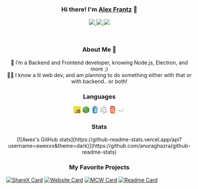 ### <p align="center">Hi there! I'm [Alex Frantz](https://twitter.com/_awexx) 👋</p>
<p align="center">
<a href="https://twitter.com/_awexx">
  <img width="26px" src="https://cdn.jsdelivr.net/npm/simple-icons@v3/icons/twitter.svg" />
</a>
<a href="mailto:alex@plaguecraft.xyz">
  <img width="26px" src="https://cdn.jsdelivr.net/npm/simple-icons@v3/icons/gmail.svg" />
</a>
<a href="https://awexxx.xyz/discord">
  <img width="26px" src="https://cdn.jsdelivr.net/npm/simple-icons@v3/icons/discord.svg" />
 </a>
</p>

<br />

### <p align="center"> About Me 🚀</p>
<p align="center">🌱 I’m a Backend and Frontend developer, knowing Node.js, Electron, and more ;) </br>
👨‍💻  I know a lil web dev, and am planning to do something either with that or with backend.. or both!</p>

### <p align="center">Languages</p>
<p align="center">
<code><img height="20" src="https://raw.githubusercontent.com/github/explore/80688e429a7d4ef2fca1e82350fe8e3517d3494d/topics/javascript/javascript.png"></code>
<code><img height="20" src="https://raw.githubusercontent.com/github/explore/80688e429a7d4ef2fca1e82350fe8e3517d3494d/topics/nodejs/nodejs.png"></code>
<code><img height="20" src="https://raw.githubusercontent.com/github/explore/80688e429a7d4ef2fca1e82350fe8e3517d3494d/topics/css/css.png"></code>
<code><img height="20" src="https://raw.githubusercontent.com/github/explore/80688e429a7d4ef2fca1e82350fe8e3517d3494d/topics/electron/electron.png"></code>
<code><img height="20" src="https://raw.githubusercontent.com/github/explore/80688e429a7d4ef2fca1e82350fe8e3517d3494d/topics/html/html.png"></code>
<code><img height="20" src="https://raw.githubusercontent.com/github/explore/80688e429a7d4ef2fca1e82350fe8e3517d3494d/topics/mysql/mysql.png"></code>
</p>

### <p align="center">Stats</p>
<p align="center">
[![Awex's GitHub stats](https://github-readme-stats.vercel.app/api?username=awexxx&theme=dark)](https://github.com/anuraghazra/github-readme-stats)
</p>

### <p align="center">My Favorite Projects</p>
[![ShareX Card](https://github-readme-stats.vercel.app/api/pin/?username=awexxx&repo=sharex-express&theme=dark)](https://github.com/anuraghazra/github-readme-stats)
[![Website Card](https://github-readme-stats.vercel.app/api/pin/?username=awexxx&repo=awexxx.github.io&theme=dark)](https://github.com/anuraghazra/github-readme-stats)
[![MCW Card](https://github-readme-stats.vercel.app/api/pin/?username=awexxx&repo=medal-clip-webhook&theme=dark)](https://github.com/anuraghazra/github-readme-stats)
[![Readme Card](https://github-readme-stats.vercel.app/api/pin/?username=plaguecraft-team&repo=plaguecraftbot&theme=dark)](https://github.com/anuraghazra/github-readme-stats)

